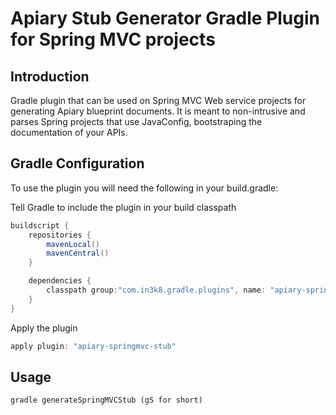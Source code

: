 # Apiary Stub Generator Gradle Plugin for Spring MVC projects

## Introduction
Gradle plugin that can be used on Spring MVC Web service projects for generating Apiary blueprint documents.
It is meant to non-intrusive and parses Spring projects that use JavaConfig, bootstraping the documentation of your APIs.

## Gradle Configuration
To use the plugin you will need the following in your build.gradle:

Tell Gradle to include the plugin in your build classpath

````groovy
buildscript {
    repositories {
        mavenLocal()
        mavenCentral()
    }

    dependencies {
        classpath group:"com.in3k8.gradle.plugins", name: "apiary-springmvc-stub", version:"0.1-SNAPSHOT"
    }
}
````

Apply the plugin

````groovy
apply plugin: "apiary-springmvc-stub"
````

## Usage

````
gradle generateSpringMVCStub (gS for short)
````


